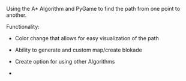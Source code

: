 Using the A* Algorithm and PyGame to find the path from one point to another. 

Functionality:
- Color change that allows for easy visualization of the path
- Ability to generate and custom map/create blokade

- Create option for using other Algorithms
- 
